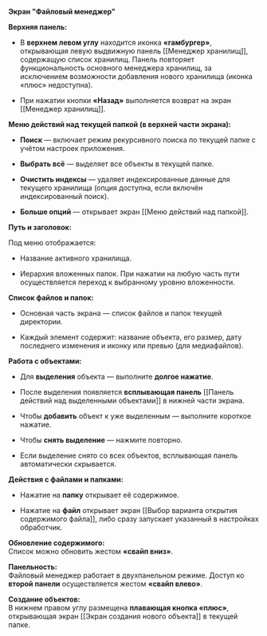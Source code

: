 **Экран "Файловый менеджер"**

**Верхняя панель:**

-   В **верхнем левом углу** находится иконка **«гамбургер»**, открывающая левую выдвижную панель [[Менеджер хранилищ]], содержащую список хранилищ. Панель повторяет функциональность основного менеджера хранилищ, за исключением возможности добавления нового хранилища (иконка «плюс» недоступна).
    
-   При нажатии кнопки **«Назад»** выполняется возврат на экран [[Менеджер хранилищ]].
    

**Меню действий над текущей папкой (в верхней части экрана):**

-   **Поиск** — включает режим рекурсивного поиска по текущей папке с учётом настроек приложения.
    
-   **Выбрать всё** — выделяет все объекты в текущей папке.
    
-   **Очистить индексы** — удаляет индексированные данные для текущего хранилища (опция доступна, если включён индексированный поиск).
    
-   **Больше опций** — открывает экран [[Меню действий над папкой]].
    

**Путь и заголовок:**

Под меню отображается:

-   Название активного хранилища.
    
-   Иерархия вложенных папок. При нажатии на любую часть пути осуществляется переход к выбранному уровню вложенности.
    

**Список файлов и папок:**

-   Основная часть экрана — список файлов и папок текущей директории.
    
-   Каждый элемент содержит: название объекта, его размер, дату последнего изменения и иконку или превью (для медиафайлов).
    

**Работа с объектами:**

-   Для **выделения** объекта — выполните **долгое нажатие**.
    
-   После выделения появляется **всплывающая панель** [[Панель действий над выделенными объектами]] в нижней части экрана.
    
-   Чтобы **добавить** объект к уже выделенным — выполните короткое нажатие.
    
-   Чтобы **снять выделение** — нажмите повторно.
    
-   Если выделение снято со всех объектов, всплывающая панель автоматически скрывается.
    

**Действия с файлами и папками:**

-   Нажатие на **папку** открывает её содержимое.
    
-   Нажатие на **файл** открывает экран [[Выбор варианта открытия содержимого файла]], либо сразу запускает указанный в настройках обработчик.
    

**Обновление содержимого:**  
Список можно обновить жестом **«свайп вниз»**.

**Панельность:**  
Файловый менеджер работает в двухпанельном режиме. Доступ ко **второй панели** осуществляется жестом **«свайп влево»**.

**Создание объектов:**  
В нижнем правом углу размещена **плавающая кнопка «плюс»**, открывающая экран [[Экран создания нового объекта]] в текущей папке.